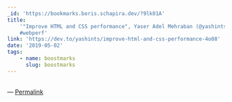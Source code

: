 ```yaml
---
_id: 'https://bookmarks.boris.schapira.dev/?9lk01A'
title:
    '"Improve HTML and CSS performance", Yaser Adel Mehraban (@yashints)
    #webperf'
link: 'https://dev.to/yashints/improve-html-and-css-performance-4o08'
date: '2019-05-02'
tags:
    - name: boostmarks
      slug: boostmarks
---
```


<br>&#8212;
<a href="https://bookmarks.boris.schapira.dev/?9lk01A" title="Permalink">Permalink</a>
